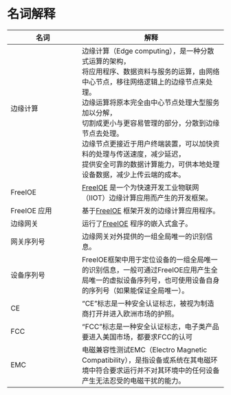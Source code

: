 # 名词解释

| 名词         | 解释                                                                     |
| ------------ | ------------------------------------------------------------------------ |
| 边缘计算   &nbsp;&nbsp;&nbsp;&nbsp;&nbsp;&nbsp;&nbsp;&nbsp;&nbsp;&nbsp;&nbsp;&nbsp;&nbsp;&nbsp;&nbsp;&nbsp;&nbsp;&nbsp;&nbsp;&nbsp;&nbsp;&nbsp;&nbsp;&nbsp;&nbsp;&nbsp;&nbsp;&nbsp;&nbsp;&nbsp;&nbsp;&nbsp;     | 边缘计算（Edge computing），是一种分散式运算的架构， <br> 将应用程序、数据资料与服务的运算，由网络中心节点，移往网络逻辑上的边缘节点来处理。 <br>  边缘运算将原本完全由中心节点处理大型服务加以分解， <br> 切割成更小与更容易管理的部分，分散到边缘节点去处理。  <br> 边缘节点更接近于用户终端装置，可以加快资料的处理与传送速度，减少延迟，<br> 提供安全可靠的数据计算能力，可供本地处理设备数据，减少上传云端的成本。 |
| FreeIOE      | [FreeIOE](https://github.com/freeioe/freeioe)  是一个为快速开发工业物联网（IIOT）边缘计算应用而产生的开发框架。                    |
| FreeIOE 应用 | 基于[FreeIOE](https://github.com/freeioe/freeioe) 框架开发的边缘计算应用程序。                                                   |
| 边缘网关     | 运行了[FreeIOE](https://github.com/freeioe/freeioe) 程序的嵌入式盒子。                                                                       |
| 网关序列号   | 边缘网关对外提供的一组全局唯一的识别信息。                                                                       |
| 设备序列号   | FreeIOE框架中用于定位设备的一组全局唯一的识别信息，一般可通过FreeIOE应用产生全局唯一的虚拟设备序列号，也可使用设备自身的序列号（如果能保证全局唯一）。                   |
| CE     |  “CE”标志是一种安全认证标志，被视为制造商打开并进入欧洲市场的护照。  |
| FCC    | “FCC”标志是一种安全认证标志，电子类产品要进入美国市场，都要求FCC的认可  |
| EMC    | 电磁兼容性测试EMC（Electro Magnetic Compatibility），是指设备或系统在其电磁环境中符合要求运行并不对其环境中的任何设备产生无法忍受的电磁干扰的能力。  |

